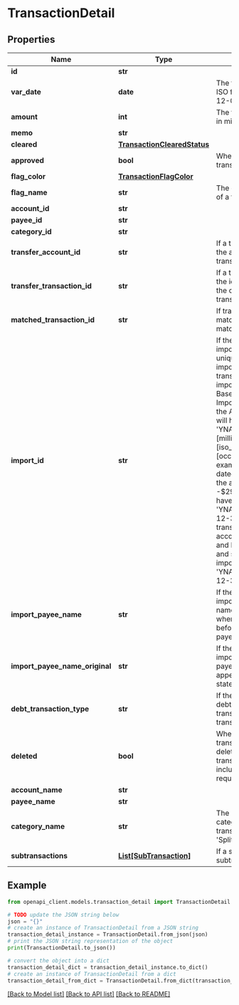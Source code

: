 # TransactionDetail


## Properties

Name | Type | Description | Notes
------------ | ------------- | ------------- | -------------
**id** | **str** |  | 
**var_date** | **date** | The transaction date in ISO format (e.g. 2016-12-01) | 
**amount** | **int** | The transaction amount in milliunits format | 
**memo** | **str** |  | [optional] 
**cleared** | [**TransactionClearedStatus**](TransactionClearedStatus.md) |  | 
**approved** | **bool** | Whether or not the transaction is approved | 
**flag_color** | [**TransactionFlagColor**](TransactionFlagColor.md) |  | [optional] 
**flag_name** | **str** | The customized name of a transaction flag | [optional] 
**account_id** | **str** |  | 
**payee_id** | **str** |  | [optional] 
**category_id** | **str** |  | [optional] 
**transfer_account_id** | **str** | If a transfer transaction, the account to which it transfers | [optional] 
**transfer_transaction_id** | **str** | If a transfer transaction, the id of transaction on the other side of the transfer | [optional] 
**matched_transaction_id** | **str** | If transaction is matched, the id of the matched transaction | [optional] 
**import_id** | **str** | If the transaction was imported, this field is a unique (by account) import identifier.  If this transaction was imported through File Based Import or Direct Import and not through the API, the import_id will have the format: &#39;YNAB:[milliunit_amount]:[iso_date]:[occurrence]&#39;.  For example, a transaction dated 2015-12-30 in the amount of -$294.23 USD would have an import_id of &#39;YNAB:-294230:2015-12-30:1&#39;.  If a second transaction on the same account was imported and had the same date and same amount, its import_id would be &#39;YNAB:-294230:2015-12-30:2&#39;. | [optional] 
**import_payee_name** | **str** | If the transaction was imported, the payee name that was used when importing and before applying any payee rename rules | [optional] 
**import_payee_name_original** | **str** | If the transaction was imported, the original payee name as it appeared on the statement | [optional] 
**debt_transaction_type** | **str** | If the transaction is a debt/loan account transaction, the type of transaction | [optional] 
**deleted** | **bool** | Whether or not the transaction has been deleted.  Deleted transactions will only be included in delta requests. | 
**account_name** | **str** |  | 
**payee_name** | **str** |  | [optional] 
**category_name** | **str** | The name of the category.  If a split transaction, this will be &#39;Split&#39;. | [optional] 
**subtransactions** | [**List[SubTransaction]**](SubTransaction.md) | If a split transaction, the subtransactions. | 

## Example

```python
from openapi_client.models.transaction_detail import TransactionDetail

# TODO update the JSON string below
json = "{}"
# create an instance of TransactionDetail from a JSON string
transaction_detail_instance = TransactionDetail.from_json(json)
# print the JSON string representation of the object
print(TransactionDetail.to_json())

# convert the object into a dict
transaction_detail_dict = transaction_detail_instance.to_dict()
# create an instance of TransactionDetail from a dict
transaction_detail_from_dict = TransactionDetail.from_dict(transaction_detail_dict)
```
[[Back to Model list]](../README.md#documentation-for-models) [[Back to API list]](../README.md#documentation-for-api-endpoints) [[Back to README]](../README.md)


